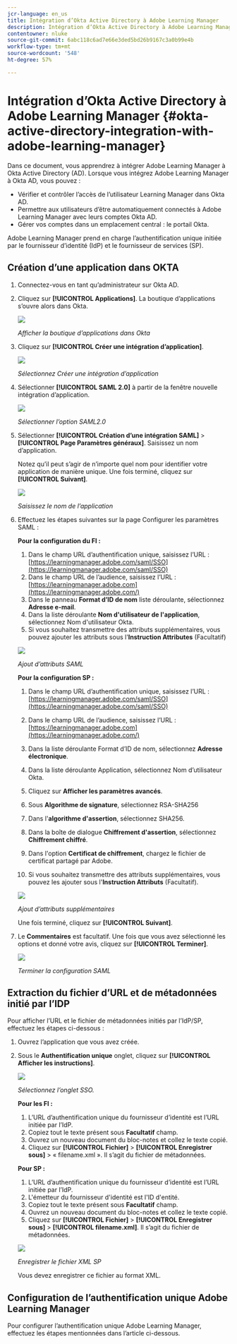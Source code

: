 ```yaml
---
jcr-language: en_us
title: Intégration d’Okta Active Directory à Adobe Learning Manager
description: Intégration d’Okta Active Directory à Adobe Learning Manager
contentowner: nluke
source-git-commit: 6abc118c6ad7e66e3ded5bd26b9167c3a0b99e4b
workflow-type: tm+mt
source-wordcount: '548'
ht-degree: 57%

---
```




# Intégration d’Okta Active Directory à Adobe Learning Manager {#okta-active-directory-integration-with-adobe-learning-manager}

Dans ce document, vous apprendrez à intégrer Adobe Learning Manager à Okta Active Directory (AD). Lorsque vous intégrez Adobe Learning Manager à Okta AD, vous pouvez :

* Vérifier et contrôler l’accès de l’utilisateur Learning Manager dans Okta AD.
* Permettre aux utilisateurs d’être automatiquement connectés à Adobe Learning Manager avec leurs comptes Okta AD.
* Gérer vos comptes dans un emplacement central : le portail Okta.

Adobe Learning Manager prend en charge l’authentification unique initiée par le fournisseur d’identité (IdP) et le fournisseur de services (SP).

## Création d’une application dans OKTA

1. Connectez-vous en tant qu’administrateur sur Okta AD.
1. Cliquez sur **[!UICONTROL Applications]**. La boutique d’applications s’ouvre alors dans Okta.

   ![](assets/cp-application-store.png)

   *Afficher la boutique d’applications dans Okta*

1. Cliquez sur **[!UICONTROL Créer une intégration d’application]**.

   ![](assets/cp-app-integrations.png)

   *Sélectionnez Créer une intégration d’application*

1. Sélectionner **[!UICONTROL SAML 2.0]** à partir de la fenêtre nouvelle intégration d’application.

   ![](assets/cp-saml2.0.png)

   *Sélectionner l’option SAML2.0*

1. Sélectionner **[!UICONTROL Création d’une intégration SAML]** > **[!UICONTROL Page Paramètres généraux]**. Saisissez un nom d’application.

   Notez qu’il peut s’agir de n’importe quel nom pour identifier votre application de manière unique. Une fois terminé, cliquez sur **[!UICONTROL Suivant]**.

   ![](assets/cp-saml-integration.png)

   *Saisissez le nom de l’application*

1. Effectuez les étapes suivantes sur la page Configurer les paramètres SAML :

   **Pour la configuration du FI :**

   1. Dans le champ URL d’authentification unique, saisissez l’URL : [https://learningmanager.adobe.com/saml/SSO](https://learningmanager.adobe.com/saml/SSO)
   1. Dans le champ URL de l’audience, saisissez l’URL : [https://learningmanager.adobe.com](https://learningmanager.adobe.com/)
   1. Dans le panneau **Format d’ID de nom** liste déroulante, sélectionnez **Adresse e-mail**.
   1. Dans la liste déroulante **Nom d&#39;utilisateur de l&#39;application**, sélectionnez Nom d&#39;utilisateur Okta.
   1. Si vous souhaitez transmettre des attributs supplémentaires, vous pouvez ajouter les attributs sous l&#39;**Instruction Attributes** (Facultatif)

   ![](assets/cp-saml-integration-step1.png)

   *Ajout d’attributs SAML*

   **Pour la configuration SP :**

   1. Dans le champ URL d’authentification unique, saisissez l’URL : [https://learningmanager.adobe.com/saml/SSO](https://learningmanager.adobe.com/saml/SSO)
   1. Dans le champ URL de l’audience, saisissez l’URL : [https://learningmanager.adobe.com](https://learningmanager.adobe.com/)
   1. Dans la liste déroulante Format d’ID de nom, sélectionnez **Adresse électronique**.
   1. Dans la liste déroulante Application, sélectionnez Nom d’utilisateur Okta.
   1. Cliquez sur **Afficher les paramètres avancés**.
   1. Sous **Algorithme de signature**, sélectionnez RSA-SHA256
   1. Dans l&#39;**algorithme d&#39;assertion**, sélectionnez SHA256.
   1. Dans la boîte de dialogue **Chiffrement d&#39;assertion**, sélectionnez **Chiffrement chiffré**.

   1. Dans l&#39;option **Certificat de chiffrement**, chargez le fichier de certificat partagé par Adobe.
   1. Si vous souhaitez transmettre des attributs supplémentaires, vous pouvez les ajouter sous l&#39;**Instruction Attributs** (Facultatif).

   ![](assets/cp-saml-integration-step2.png)

   *Ajout d’attributs supplémentaires*

   Une fois terminé, cliquez sur **[!UICONTROL Suivant]**.

1. Le **Commentaires**  est facultatif. Une fois que vous avez sélectionné les options et donné votre avis, cliquez sur **[!UICONTROL Terminer]**.

   ![](assets/cp-saml-integration-step3.png)

   *Terminer la configuration SAML*

## Extraction du fichier d’URL et de métadonnées initié par l’IDP

Pour afficher l’URL et le fichier de métadonnées initiés par l’IdP/SP, effectuez les étapes ci-dessous :

1. Ouvrez l’application que vous avez créée.
1. Sous le **Authentification unique** onglet, cliquez sur **[!UICONTROL Afficher les instructions]**.

   ![](assets/cp-prime-sso.png)

   *Sélectionnez l’onglet SSO.*

   **Pour les FI :**

   1. L’URL d’authentification unique du fournisseur d’identité est l’URL initiée par l’IdP.
   1. Copiez tout le texte présent sous **Facultatif** champ.
   1. Ouvrez un nouveau document du bloc-notes et collez le texte copié.
   1. Cliquez sur **[!UICONTROL Fichier]** > **[!UICONTROL Enregistrer sous]** > « filename.xml ». Il s’agit du fichier de métadonnées.

   **Pour SP :**

   1. L’URL d’authentification unique du fournisseur d’identité est l’URL initiée par l’IdP.
   1. L&#39;émetteur du fournisseur d&#39;identité est l&#39;ID d&#39;entité.
   1. Copiez tout le texte présent sous **Facultatif** champ.
   1. Ouvrez un nouveau document du bloc-notes et collez le texte copié.
   1. Cliquez sur **[!UICONTROL Fichier]** > **[!UICONTROL Enregistrer sous]** > **[!UICONTROL filename.xml]**. Il s’agit du fichier de métadonnées.

   ![](assets/cp-saml-integration-step4.png)

   *Enregistrer le fichier XML SP*

   Vous devez enregistrer ce fichier au format XML.

## Configuration de l’authentification unique Adobe Learning Manager

Pour configurer l’authentification unique Adobe Learning Manager, effectuez les étapes mentionnées dans l’article ci-dessous.

<!--

article not in TOC

[SSO Authentication](/help/migrated/kb/sso-authentication-for-learning-manager.md)
-->